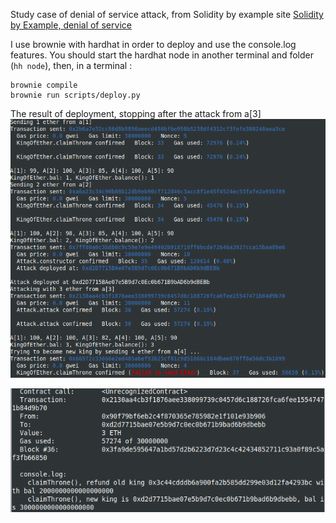 Study case of denial of service attack, from Solidity by example site [Solidity by Example, denial of service](https://solidity-by-example.org/hacks/denial-of-service/)

I use brownie with hardhat in order to deploy and use the console.log features.
You should start the hardhat node in another terminal and folder (`hh node`), then, in a terminal :

```
brownie compile
brownie run scripts/deploy.py
```

The result of deployment, stopping after the attack from a[3]
![Denial of service ](denialOfService.png)

![Result in hardhat console](denialOfService_console.png)
